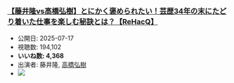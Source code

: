 ### [【藤井隆vs高橋弘樹】とにかく褒められたい！芸歴34年の末にたどり着いた仕事を楽しむ秘訣とは？【ReHacQ】](https://www.youtube.com/watch?v=jSDZp7qoW0Q)
-   公開日: 2025-07-17
-   視聴数: 194,102
-   **いいね数: 4,368**
-   出演者: 藤井隆, [高橋弘樹](/rehacq_fan/people/高橋弘樹 "wikilink")
- [![](https://img.youtube.com/vi/jSDZp7qoW0Q/hqdefault.jpg)](https://www.youtube.com/watch?v=jSDZp7qoW0Q)
